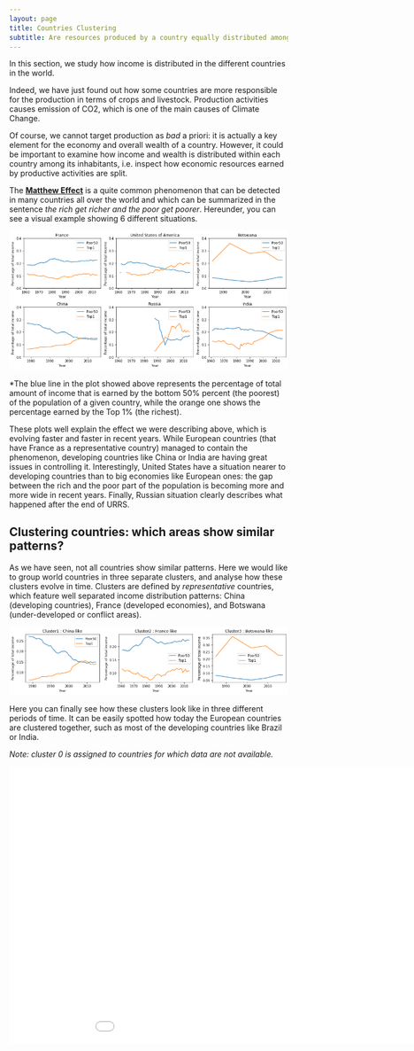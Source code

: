 ```yaml
---
layout: page
title: Countries Clustering
subtitle: Are resources produced by a country equally distributed among citizens?
---
```


In this section, we study how income is distributed in the different countries in the world.

Indeed, we have just found out how some countries are more responsible for the production in terms of crops and livestock. Production activities causes emission of CO2, which is one of the main causes of Climate Change. 

Of course, we cannot target production as *bad* a priori: it is actually a key element for the economy and overall wealth of a country. However, it could be important to examine how income and wealth is distributed within each country among its inhabitants, i.e. inspect how economic resources earned by productive activities are split.

The [**Matthew Effect**](https://en.wikipedia.org/wiki/Matthew_effect) is a quite common phenomenon that can be detected in many countries all over the world and which can be summarized in the sentence *the rich get richer and the poor get poorer*. Hereunder, you can see a visual example showing 6 different situations.

![](plots/time_series.png)

*The blue line in the plot showed above represents the percentage of total amount of income that is earned by the bottom 50% percent (the poorest) of the population of a given country, while the orange one shows the percentage earned by the Top 1% (the richest). 

These plots well explain the effect we were describing above, which is evolving faster and faster in recent years. While European countries (that have France as a representative country) managed to contain the phenomenon, developing countries like China or India are having great issues in controlling it. Interestingly, United States have a situation nearer to developing countries than to big economies like European ones: the gap between the rich and the poor part of the population is becoming more and more wide in recent years. Finally, Russian situation clearly describes what happened after the end of URRS.

## Clustering countries: which areas show similar patterns?

As we have seen, not all countries show similar patterns. Here we would like to group world countries in three separate clusters, and analyse how these clusters evolve in time. Clusters are defined by *representative* countries, which feature well separated income distribution patterns: China (developing countries), France (developed economies), and Botswana (under-developed or conflict areas).

![](plots/time_series2.png)

Here you can finally see how these clusters look like in three different periods of time. It can be easily spotted how today the European countries are clustered together, such as most of the developing countries like Brazil or India.

*Note: cluster 0 is assigned to countries for which data are not available.*

<div class="iframe-container">
    <iframe id="graph" src="country_clustering.html" width="1000" height="500"  frameborder="0">
</div>
    
Our major interest is in the behaviour of those countries which are involved the most in CO2 emissions. From the map and the plots above, we can see how they generally suffer from Matthew Effect. This leads to consider these countries as top level not only in terms of agriculture and livestock prodcution, and CO2 emissions, but also in terms of income inequality.
